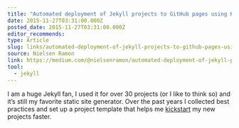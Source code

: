 ```yaml
---
title: "Automated deployment of Jekyll projects to GitHub pages using Kickster and Circle CI"
date: 2015-11-27T03:31:00.000Z
posted_date: 2015-11-27T03:31:00.000Z
editor_recommends:
type: Article
slug: links/automated-deployment-of-jekyll-projects-to-github-pages-using-kickster-and-circle-ci
source: Nielsen Ramon
link: https://medium.com/@nielsenramon/automated-deployment-of-jekyll-projects-to-github-pages-using-kickster-and-circle-ci-6ccc0b6cb872#.k3u9sa1eb
tool:
  - jekyll
---
```

I am a huge Jekyll fan, I used it for over 30 projects (or I like to think so) and it’s still my favorite static site generator. Over the past years I collected best practices and set up a project template that helps me [kickstart](http://kickster.nielsenramon.com/) my new projects faster.



